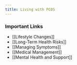 ```yaml
---
title: Living with PCOS
---
```


### Important Links 

- [[Lifestyle Changes]]
- [[Long-Term Health Risks]]
- [[Managing Symptoms]]
- [[Medical Management]]
- [[Mental Health and Support]]